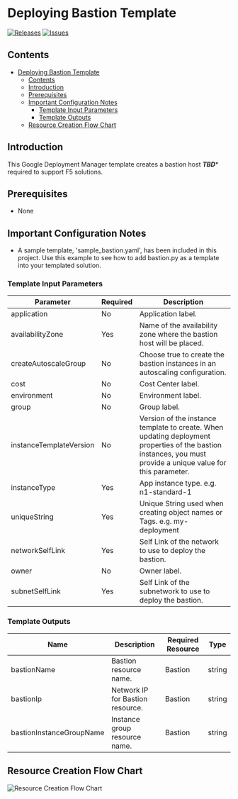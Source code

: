 # Deploying Bastion Template

[![Releases](https://img.shields.io/github/release/f5networks/f5-google-gdm-templates-v2.svg)](https://github.com/f5networks/f5-google-gdm-templates-v2/releases)
[![Issues](https://img.shields.io/github/issues/f5networks/f5-google-gdm-templates-v2.svg)](https://github.com/f5networks/f5-google-gdm-templates-v2/issues)

## Contents

- [Deploying Bastion Template](#deploying-bastion-template)
  - [Contents](#contents)
  - [Introduction](#introduction)
  - [Prerequisites](#prerequisites)
  - [Important Configuration Notes](#important-configuration-notes)
    - [Template Input Parameters](#template-input-parameters)
    - [Template Outputs](#template-outputs)
  - [Resource Creation Flow Chart](#resource-creation-flow-chart)

## Introduction

This Google Deployment Manager template creates a bastion host *********TBD********** required to support F5 solutions.

## Prerequisites

 - None

## Important Configuration Notes

 - A sample template, 'sample_bastion.yaml', has been included in this project. Use this example to see how to add bastion.py as a template into your templated solution.

### Template Input Parameters

| Parameter | Required | Description |
| --- | --- | --- |
| application | No | Application label. |
| availabilityZone | Yes | Name of the availability zone where the bastion host will be placed. |
| createAutoscaleGroup | No | Choose true to create the bastion instances in an autoscaling configuration. |
| cost | No | Cost Center label. |
| environment | No | Environment label. | 
| group | No | Group label. |
| instanceTemplateVersion | No | Version of the instance template to create. When updating deployment properties of the bastion instances, you must provide a unique value for this parameter. |
| instanceType | Yes | App instance type. e.g. n1-standard-1 |
| uniqueString | Yes | Unique String used when creating object names or Tags. e.g. my-deployment |
| networkSelfLink | Yes | Self Link of the network to use to deploy the bastion. |
| owner | No | Owner label. |
| subnetSelfLink | Yes | Self Link of the subnetwork to use to deploy the bastion. |

### Template Outputs

| Name | Description | Required Resource | Type |
| --- | --- | --- | --- |
| bastionName | Bastion resource name. | Bastion | string |
| bastionIp | Network IP for Bastion resource. | Bastion | string |
| bastionInstanceGroupName | Instance group resource name. | Bastion | string |

## Resource Creation Flow Chart

![Resource Creation Flow Chart](https://github.com/F5Networks/f5-google-gdm-templates-v2/blob/master/examples/images/google-bastion-module.png)
